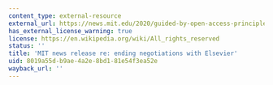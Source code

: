```yaml
---
content_type: external-resource
external_url: https://news.mit.edu/2020/guided-by-open-access-principles-mit-ends-elsevier-negotiations-0611
has_external_license_warning: true
license: https://en.wikipedia.org/wiki/All_rights_reserved
status: ''
title: 'MIT news release re: ending negotiations with Elsevier'
uid: 8019a55d-b9ae-4a2e-8bd1-81e54f3ea52e
wayback_url: ''
---
```

